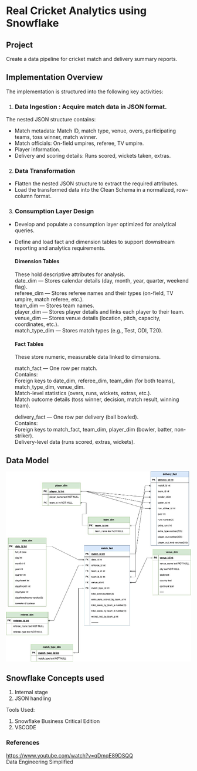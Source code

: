 # Real Cricket Analytics using Snowflake

## Project 
Create a data pipeline for cricket match and delivery summary reports.

## Implementation Overview
The implementation is structured into the following key activities:

1. ### Data Ingestion : Acquire match data in JSON format.
  The nested JSON structure contains:
- Match metadata: Match ID, match type, venue, overs, participating teams, toss winner, match winner.
- Match officials: On-field umpires, referee, TV umpire.
- Player information.
- Delivery and scoring details: Runs scored, wickets taken, extras.

2. ### Data Transformation
- Flatten the nested JSON structure to extract the required attributes.
- Load the transformed data into the Clean Schema in a normalized, row–column format.

3. ### Consumption Layer Design
- Develop and populate a consumption layer optimized for analytical queries.
- Define and load fact and dimension tables to support downstream reporting and analytics requirements.

    #### Dimension Tables  
    These hold descriptive attributes for analysis.  
    date_dim — Stores calendar details (day, month, year, quarter, weekend flag).  
    referee_dim — Stores referee names and their types (on-field, TV umpire, match referee, etc.).  
    team_dim — Stores team names.  
    player_dim — Stores player details and links each player to their team.  
    venue_dim — Stores venue details (location, pitch, capacity, coordinates, etc.).  
    match_type_dim — Stores match types (e.g., Test, ODI, T20).

    #### Fact Tables  
    These store numeric, measurable data linked to dimensions.  

    match_fact — One row per match.  
    Contains:  
    Foreign keys to date_dim, referee_dim, team_dim (for both teams), match_type_dim, venue_dim.  
    Match-level statistics (overs, runs, wickets, extras, etc.).  
    Match outcome details (toss winner, decision, match result, winning team).

    delivery_fact — One row per delivery (ball bowled).  
    Contains:  
    Foreign keys to match_fact, team_dim, player_dim (bowler, batter, non-striker).  
    Delivery-level data (runs scored, extras, wickets).


## Data Model

![Alt text](https://github.com/SambitParida/real_cricket_analytics_using_snowflake/blob/main/datamodel/datamodel.jpg)

## Snowflake Concepts used

1. Internal stage
2. JSON handling

Tools Used: 
1. Snowflake Business Critical Edition
2. VSCODE

### References 
https://www.youtube.com/watch?v=qDmqE89DSQQ  
Data Engineering Simplified